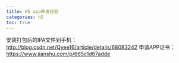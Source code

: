 ```yaml
---
title: H5 app开发经验
categories: h5
toc: true
---
```


安装打包后的IPA文件到手机：http://blog.csdn.net/Qyee16/article/details/68083242
申请APP证书：https://www.jianshu.com/p/665c1d67adde
